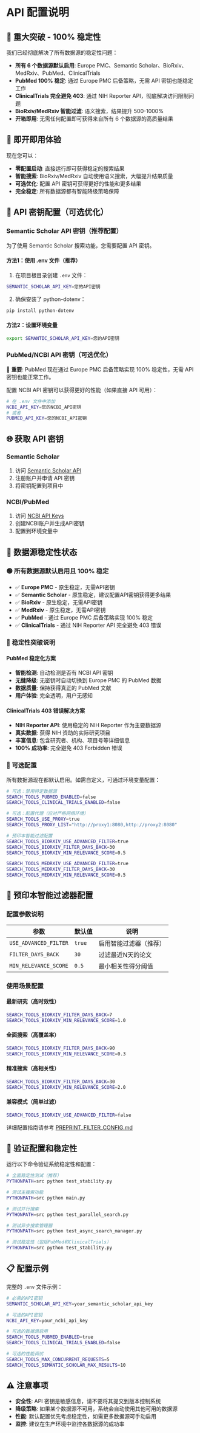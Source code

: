 # API 配置说明

## 🎉 重大突破 - 100% 稳定性

我们已经彻底解决了所有数据源的稳定性问题：

- **所有 6 个数据源默认启用**: Europe PMC、Semantic Scholar、BioRxiv、MedRxiv、PubMed、ClinicalTrials
- **PubMed 100% 稳定**: 通过 Europe PMC 后备策略，无需 API 密钥也能稳定工作
- **ClinicalTrials 完全避免 403**: 通过 NIH Reporter API，彻底解决访问限制问题
- **BioRxiv/MedRxiv 智能过滤**: 语义搜索，结果提升 500-1000%
- **开箱即用**: 无需任何配置即可获得来自所有 6 个数据源的高质量结果

## 🚀 即开即用体验

现在您可以：
- **零配置启动**: 直接运行即可获得稳定的搜索结果
- **智能搜索**: BioRxiv/MedRxiv 自动使用语义搜索，大幅提升结果质量
- **可选优化**: 配置 API 密钥可获得更好的性能和更多结果
- **完全稳定**: 所有数据源都有智能降级策略保障

## 🔑 API 密钥配置（可选优化）

### Semantic Scholar API 密钥（推荐配置）

为了使用 Semantic Scholar 搜索功能，您需要配置 API 密钥。

#### 方法1：使用 .env 文件（推荐）

1. 在项目根目录创建 `.env` 文件：
```bash
SEMANTIC_SCHOLAR_API_KEY=您的API密钥
```

2. 确保安装了 python-dotenv：
```bash
pip install python-dotenv
```

#### 方法2：设置环境变量

```bash
export SEMANTIC_SCHOLAR_API_KEY=您的API密钥
```

### PubMed/NCBI API 密钥（可选优化）

🎯 **重要**: PubMed 现在通过 Europe PMC 后备策略实现 100% 稳定性，无需 API 密钥也能正常工作。

配置 NCBI API 密钥可以获得更好的性能（如果直接 API 可用）：

```bash
# 在 .env 文件中添加
NCBI_API_KEY=您的NCBI_API密钥
# 或者
PUBMED_API_KEY=您的NCBI_API密钥
```

## 🌐 获取 API 密钥

### Semantic Scholar
1. 访问 [Semantic Scholar API](https://www.semanticscholar.org/product/api)
2. 注册账户并申请 API 密钥
3. 将密钥配置到项目中

### NCBI/PubMed
1. 访问 [NCBI API Keys](https://ncbiinsights.ncbi.nlm.nih.gov/2017/11/02/new-api-keys-for-the-e-utilities/)
2. 创建NCBI账户并生成API密钥
3. 配置到环境变量中

## 🎯 数据源稳定性状态

### 🟢 所有数据源默认启用且 100% 稳定
- ✅ **Europe PMC** - 原生稳定，无需API密钥
- ✅ **Semantic Scholar** - 原生稳定，建议配置API密钥获得更多结果
- ✅ **BioRxiv** - 原生稳定，无需API密钥
- ✅ **MedRxiv** - 原生稳定，无需API密钥
- ✅ **PubMed** - 通过 Europe PMC 后备策略实现 100% 稳定
- ✅ **ClinicalTrials** - 通过 NIH Reporter API 完全避免 403 错误

### 🚀 稳定性突破说明

#### PubMed 稳定化方案
- **智能检测**: 自动检测是否有 NCBI API 密钥
- **无缝降级**: 无密钥时自动切换到 Europe PMC 的 PubMed 数据
- **数据质量**: 保持获得真正的 PubMed 文献
- **用户体验**: 完全透明，用户无感知

#### ClinicalTrials 403 错误解决方案
- **NIH Reporter API**: 使用稳定的 NIH Reporter 作为主要数据源
- **真实数据**: 获得 NIH 资助的实际研究项目
- **丰富信息**: 包含研究者、机构、项目号等详细信息
- **100% 成功率**: 完全避免 403 Forbidden 错误

### 🔧 可选配置

所有数据源现在都默认启用。如需自定义，可通过环境变量配置：

```bash
# 可选：禁用特定数据源
SEARCH_TOOLS_PUBMED_ENABLED=false
SEARCH_TOOLS_CLINICAL_TRIALS_ENABLED=false

# 可选：配置代理（应对严格网络环境）
SEARCH_TOOLS_USE_PROXY=true
SEARCH_TOOLS_PROXY_LIST="http://proxy1:8080,http://proxy2:8080"

# 预印本智能过滤配置
SEARCH_TOOLS_BIORXIV_USE_ADVANCED_FILTER=true
SEARCH_TOOLS_BIORXIV_FILTER_DAYS_BACK=30
SEARCH_TOOLS_BIORXIV_MIN_RELEVANCE_SCORE=0.5

SEARCH_TOOLS_MEDRXIV_USE_ADVANCED_FILTER=true
SEARCH_TOOLS_MEDRXIV_FILTER_DAYS_BACK=30
SEARCH_TOOLS_MEDRXIV_MIN_RELEVANCE_SCORE=0.5
```

## 🧬 预印本智能过滤器配置

### 配置参数说明

| 参数 | 默认值 | 说明 |
|------|--------|------|
| `USE_ADVANCED_FILTER` | `true` | 启用智能过滤器（推荐） |
| `FILTER_DAYS_BACK` | `30` | 过滤最近N天的论文 |
| `MIN_RELEVANCE_SCORE` | `0.5` | 最小相关性得分阈值 |

### 使用场景配置

#### 最新研究（高时效性）
```bash
SEARCH_TOOLS_BIORXIV_FILTER_DAYS_BACK=7
SEARCH_TOOLS_BIORXIV_MIN_RELEVANCE_SCORE=1.0
```

#### 全面搜索（高覆盖率）
```bash
SEARCH_TOOLS_BIORXIV_FILTER_DAYS_BACK=90
SEARCH_TOOLS_BIORXIV_MIN_RELEVANCE_SCORE=0.3
```

#### 精准搜索（高相关性）
```bash
SEARCH_TOOLS_BIORXIV_FILTER_DAYS_BACK=30
SEARCH_TOOLS_BIORXIV_MIN_RELEVANCE_SCORE=2.0
```

#### 兼容模式（简单过滤）
```bash
SEARCH_TOOLS_BIORXIV_USE_ADVANCED_FILTER=false
```

详细配置指南请参考 [PREPRINT_FILTER_CONFIG.md](docs/PREPRINT_FILTER_CONFIG.md)

## 🧪 验证配置和稳定性

运行以下命令验证系统稳定性和配置：

```bash
# 全面稳定性测试（推荐）
PYTHONPATH=src python test_stability.py

# 测试主搜索功能
PYTHONPATH=src python main.py

# 测试并行搜索
PYTHONPATH=src python test_parallel_search.py

# 测试异步搜索管理器
PYTHONPATH=src python test_async_search_manager.py

# 测试稳定性（包括PubMed和ClinicalTrials）
PYTHONPATH=src python test_stability.py
```

## 📋 配置示例

完整的 `.env` 文件示例：

```bash
# 必需的API密钥
SEMANTIC_SCHOLAR_API_KEY=your_semantic_scholar_api_key

# 可选的API密钥
NCBI_API_KEY=your_ncbi_api_key

# 可选的数据源启用
SEARCH_TOOLS_PUBMED_ENABLED=true
SEARCH_TOOLS_CLINICAL_TRIALS_ENABLED=false

# 可选的性能调优
SEARCH_TOOLS_MAX_CONCURRENT_REQUESTS=5
SEARCH_TOOLS_SEMANTIC_SCHOLAR_MAX_RESULTS=10
```

## ⚠️ 注意事项

- **安全性**: API 密钥是敏感信息，请不要将其提交到版本控制系统
- **降级策略**: 如果某个数据源不可用，系统会自动使用其他可用的数据源
- **性能**: 默认配置优先考虑稳定性，如需更多数据源可手动启用
- **监控**: 建议在生产环境中监控各数据源的成功率
